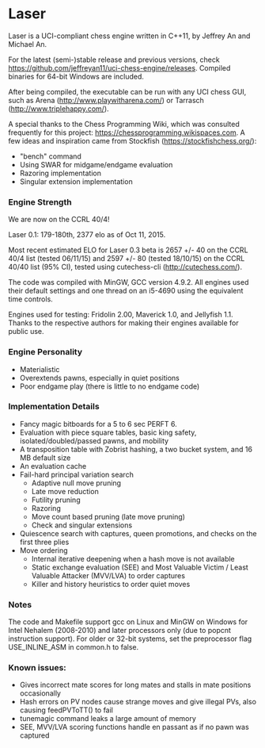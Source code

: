 # Laser
Laser is a UCI-compliant chess engine written in C++11, by Jeffrey An and Michael An.

For the latest (semi-)stable release and previous versions, check https://github.com/jeffreyan11/uci-chess-engine/releases. Compiled binaries for 64-bit Windows are included.

After being compiled, the executable can be run with any UCI chess GUI, such as Arena (http://www.playwitharena.com/) or Tarrasch (http://www.triplehappy.com/).

A special thanks to the Chess Programming Wiki, which was consulted frequently for this project: https://chessprogramming.wikispaces.com.
A few ideas and inspiration came from Stockfish (https://stockfishchess.org/):
- "bench" command
- Using SWAR for midgame/endgame evaluation
- Razoring implementation
- Singular extension implementation


### Engine Strength
We are now on the CCRL 40/4!

Laser 0.1: 179-180th, 2377 elo as of Oct 11, 2015.

Most recent estimated ELO for Laser 0.3 beta is 2657 +/- 40 on the CCRL 40/4 list (tested 06/11/15) and 2597 +/- 80 (tested 18/10/15) on the CCRL 40/40 list (95% CI), tested using cutechess-cli (http://cutechess.com/).

The code was compiled with MinGW, GCC version 4.9.2. All engines used their default settings and one thread on an i5-4690 using the equivalent time controls.

Engines used for testing: Fridolin 2.00, Maverick 1.0, and Jellyfish 1.1. Thanks to the respective authors for making their engines available for public use.


### Engine Personality
- Materialistic
- Overextends pawns, especially in quiet positions
- Poor endgame play (there is little to no endgame code)


### Implementation Details
- Fancy magic bitboards for a 5 to 6 sec PERFT 6.
- Evaluation with piece square tables, basic king safety, isolated/doubled/passed pawns, and mobility
- A transposition table with Zobrist hashing, a two bucket system, and 16 MB default size
- An evaluation cache
- Fail-hard principal variation search
  - Adaptive null move pruning
  - Late move reduction
  - Futility pruning
  - Razoring
  - Move count based pruning (late move pruning)
  - Check and singular extensions
- Quiescence search with captures, queen promotions, and checks on the first three plies
- Move ordering
  - Internal iterative deepening when a hash move is not available
  - Static exchange evaluation (SEE) and Most Valuable Victim / Least Valuable Attacker (MVV/LVA) to order captures
  - Killer and history heuristics to order quiet moves


### Notes
The code and Makefile support gcc on Linux and MinGW on Windows for Intel Nehalem (2008-2010) and later processors only (due to popcnt instruction support). For older or 32-bit systems, set the preprocessor flag USE_INLINE_ASM in common.h to false.


### Known issues:
- Gives incorrect mate scores for long mates and stalls in mate positions occasionally
- Hash errors on PV nodes cause strange moves and give illegal PVs, also causing feedPVToTT() to fail
- tunemagic command leaks a large amount of memory
- SEE, MVV/LVA scoring functions handle en passant as if no pawn was captured